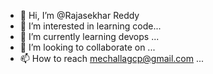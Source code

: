 - 👋 Hi, I’m @Rajasekhar Reddy
- 👀 I’m interested in learning code...
- 🌱 I’m currently learning devops ...
- 💞️ I’m looking to collaborate on ...
- 📫 How to reach mechallagcp@gmail.com ...

<!---
challagcp/challagcp is a ✨ special ✨ repository because its `README.md` (this file) appears on your GitHub profile.
You can click the Preview link to take a look at your changes.
--->
